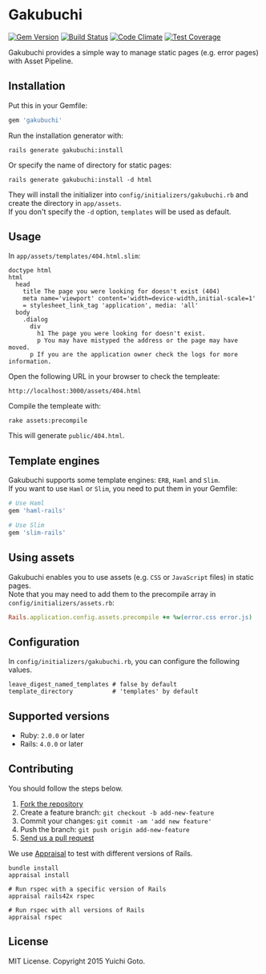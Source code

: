 # Gakubuchi

[![Gem Version](https://badge.fury.io/rb/gakubuchi.svg)](http://badge.fury.io/rb/gakubuchi)
[![Build Status](https://travis-ci.org/yasaichi/gakubuchi.svg?branch=master)](https://travis-ci.org/yasaichi/gakubuchi)
[![Code Climate](https://codeclimate.com/github/yasaichi/gakubuchi/badges/gpa.svg)](https://codeclimate.com/github/yasaichi/gakubuchi)
[![Test Coverage](https://codeclimate.com/github/yasaichi/gakubuchi/badges/coverage.svg)](https://codeclimate.com/github/yasaichi/gakubuchi/coverage)

Gakubuchi provides a simple way to manage static pages (e.g. error pages) with Asset Pipeline.

## Installation
Put this in your Gemfile:

```ruby
gem 'gakubuchi'
```

Run the installation generator with:

```shell
rails generate gakubuchi:install
```

Or specify the name of directory for static pages:

```shell
rails generate gakubuchi:install -d html
```

They will install the initializer into `config/initializers/gakubuchi.rb` and create the directory in `app/assets`.  
If you don't specify the `-d` option, `templates` will be used as default.

## Usage

In `app/assets/templates/404.html.slim`:

```slim
doctype html
html
  head
    title The page you were looking for doesn't exist (404)
    meta name='viewport' content='width=device-width,initial-scale=1'
    = stylesheet_link_tag 'application', media: 'all'
  body
    .dialog
      div
        h1 The page you were looking for doesn't exist.
        p You may have mistyped the address or the page may have moved.
      p If you are the application owner check the logs for more information.
```

Open the following URL in your browser to check the templeate:

```
http://localhost:3000/assets/404.html
```

Compile the templeate with:

```shell
rake assets:precompile
```

This will generate `public/404.html`.

## Template engines
Gakubuchi supports some template engines: `ERB`, `Haml` and `Slim`.  
If you want to use `Haml` or `Slim`, you need to put them in your Gemfile:

```ruby
# Use Haml
gem 'haml-rails'

# Use Slim
gem 'slim-rails'
```

## Using assets
Gakubuchi enables you to use assets (e.g. `CSS` or `JavaScript` files) in static pages.  
Note that you may need to add them to the precompile array in `config/initializers/assets.rb`:

```ruby
Rails.application.config.assets.precompile += %w(error.css error.js)
```

## Configuration
In `config/initializers/gakubuchi.rb`, you can configure the following values.

```
leave_digest_named_templates # false by default
template_directory           # 'templates' by default
```

## Supported versions
* Ruby: `2.0.0` or later
* Rails: `4.0.0` or later

## Contributing
You should follow the steps below.

1. [Fork the repository](https://help.github.com/articles/fork-a-repo/)
2. Create a feature branch: `git checkout -b add-new-feature`
3. Commit your changes: `git commit -am 'add new feature'`
4. Push the branch: `git push origin add-new-feature`
4. [Send us a pull request](https://help.github.com/articles/using-pull-requests/)

We use [Appraisal](https://github.com/thoughtbot/appraisal) to test with different versions of Rails.  

```shell
bundle install
appraisal install

# Run rspec with a specific version of Rails
appraisal rails42x rspec

# Run rspec with all versions of Rails
appraisal rspec
```

## License

MIT License. Copyright 2015 Yuichi Goto.
